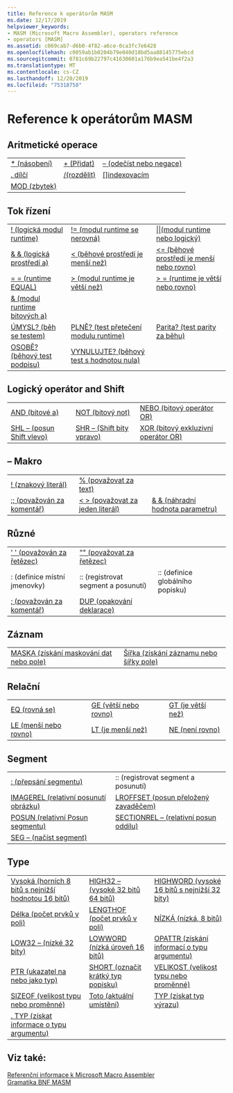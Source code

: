 ```yaml
---
title: Reference k operátorům MASM
ms.date: 12/17/2019
helpviewer_keywords:
- MASM (Microsoft Macro Assembler), operators reference
- operators [MASM]
ms.assetid: c069cab7-d6b0-4f82-a6ce-0ca3fc7e6428
ms.openlocfilehash: c0059ab1b0204b79e040d18bd5aa88145775ebcd
ms.sourcegitcommit: 0781c69b22797c41630601a176b9ea541be4f2a3
ms.translationtype: MT
ms.contentlocale: cs-CZ
ms.lasthandoff: 12/20/2019
ms.locfileid: "75318758"
---
```

# <a name="masm-operators-reference"></a>Reference k operátorům MASM

## <a name="arithmetic"></a>Aritmetické operace

||||
|-|-|-|
|[* (násobení)](operator-multiply.md)|[+ (Přidat)](operator-add.md)|[– (odečíst nebo negace)](operator-subtract-2.md)|
|[. dílčí](operator-dot.md)|[/(rozdělit)](operator-subtract-1.md)|[&#91;&#93;indexovacím](operator-brackets.md)|
|[MOD (zbytek)](operator-mod.md)|||

## <a name="control-flow"></a>Tok řízení

||||
|-|-|-|
|[\! (logická modul runtime)](operator-logical-not-masm-run-time.md)|[\!= (modul runtime se nerovná)](operator-not-equal-masm.md)|[&#124;&#124;(modul runtime nebo logický)](operator-logical-or.md)|
|[& & (logická prostředí a)](operator-logical-and-masm-run-time.md)|[< (běhové prostředí je menší než)](operator-less-than-masm-run-time.md)|[\<= (běhové prostředí je menší nebo rovno)](operator-less-or-equal-masm-run-time.md)|
|[= = (runtime EQUAL)](operator-equal-masm-run-time.md)|[> (modul runtime je větší než)](operator-greater-than-masm-run-time.md)|[> = (runtime je větší nebo rovno)](operator-greater-or-equal-masm-run-time.md)|
|[& (modul runtime bitových a)](operator-bitwise-and.md)|||
|[ÚMYSL? (běh se testem)](operator-carry-q.md)|[PLNĚ? (test přetečení modulu runtime)](operator-overflow-q.md)|[Parita? (test parity za běhu)](operator-parity-q.md)|
|[OSOBĚ? (běhový test podpisu)](operator-sign-q.md)|[VYNULUJTE? (běhový test s hodnotou nula)](operator-zero-q.md)||

## <a name="logical-and-shift"></a>Logický operátor and Shift

||||
|-|-|-|
|[AND (bitové a)](operator-and.md)|[NOT (bitový not)](operator-not.md)|[NEBO (bitový operátor OR)](operator-or.md)|
|[SHL – (posun Shift vlevo)](operator-shl.md)|[SHR – (Shift bity vpravo)](operator-shr.md)|[XOR (bitový exkluzivní operátor OR)](operator-xor.md)|

## <a name="macro"></a>– Makro

||||
|-|-|-|
|[\! (znakový literál)](operator-logical-not-masm.md)|[% (považovat za text)](operator-percent.md)||
|[;; (považován za komentář)](operator-semicolons.md)|[&lt; &gt; (považovat za jeden literál)](operator-literal.md)|[& & (náhradní hodnota parametru)](operator-logical-and-masm.md)|

## <a name="miscellaneous"></a>Různé

||||
|-|-|-|
|[' ' (považován za řetězec)](operator-single-quote.md)|["" (považovat za řetězec)](operator-double-quote.md)||
|: (definice místní jmenovky)|:: (registrovat segment a posunutí)|:: (definice globálního popisku)|
|[; (považován za komentář)](operator-semicolon.md)|[DUP (opakování deklarace)](operator-dup.md)||

## <a name="record"></a>Záznam

|||
|-|-|
|[MASKA (získání maskování dat nebo pole)](operator-mask.md)|[Šířka (získání záznamu nebo šířky pole)](operator-width.md)|

## <a name="relational"></a>Relační

||||
|-|-|-|
|[EQ (rovná se)](operator-eq.md)|[GE (větší nebo rovno)](operator-ge.md)|[GT (je větší než)](operator-gt.md)|
|[LE (menší nebo rovno)](operator-le.md)|[LT (je menší než)](operator-lt.md)|[NE (není rovno)](operator-ne.md)|

## <a name="segment"></a>Segment

|||
|-|-|
|[: (přepsání segmentu)](operator-colon.md)|:: (registrovat segment a posunutí)|
|[IMAGEREL (relativní posunutí obrázku)](operator-imagerel.md)|[LROFFSET (posun přeložený zavaděčem)](operator-lroffset.md)|
|[POSUN (relativní Posun segmentu)](operator-offset.md)|[SECTIONREL – (relativní posun oddílu)](operator-sectionrel.md)|
|[SEG – (načíst segment)](operator-seg.md)||

## <a name="type"></a>Type

||||
|-|-|-|
|[Vysoká (horních 8 bitů s nejnižší hodnotou 16 bitů)](operator-high.md)|[HIGH32 – (vysoké 32 bitů 64 bitů)](operator-high32.md)|[HIGHWORD (vysoké 16 bitů s nejnižší 32 bity)](operator-highword.md)|
|[Délka (počet prvků v poli)](operator-length.md)|[LENGTHOF (počet prvků v poli)](operator-lengthof.md)|[NÍZKÁ (nízká, 8 bitů)](operator-low.md)|
|[LOW32 – (nízké 32 bity)](operator-low32.md)|[LOWWORD (nízká úroveň 16 bitů)](operator-lowword.md)|[OPATTR (získání informací o typu argumentu)](operator-opattr.md)|
|[PTR (ukazatel na nebo jako typ)](operator-ptr.md)|[SHORT (označit krátký typ popisku)](operator-short.md)|[VELIKOST (velikost typu nebo proměnné)](operator-size.md)|
|[SIZEOF (velikost typu nebo proměnné)](operator-sizeof.md)|[Toto (aktuální umístění)](operator-this.md)|[TYP (získat typ výrazu)](operator-type.md)|
|[. TYP (získat informace o typu argumentu)](operator-dot-type.md)|||

## <a name="see-also"></a>Viz také:

[Referenční informace k Microsoft Macro Assembler](microsoft-macro-assembler-reference.md)\
[Gramatika BNF MASM](masm-bnf-grammar.md)

